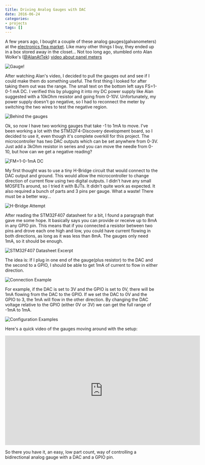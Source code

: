 ```yaml
---
title: Driving Analog Gauges with DAC
date: 2016-06-24
categories:
- projects
tags: []
---
```


A few years ago, I bought a couple of these analog gauges(galvanometers) at the [electronics flea market][0]. Like many other things I buy, they ended up in a box stored away in the closet… Not too long ago, stumbled onto Alan Wolke's ([@AlanAtTek][1]) [video about panel meters][2]

![Gauge!](/images/gauges/IMG_3035.jpg)

After watching Alan's video, I decided to pull the gauges out and see if I could make them do something useful. The first thing I looked for after taking them out was the range. The small text on the bottom left says FS=1-0-1 mA DC. I verified this by plugging it into my DC power supply like Alan suggested with a 10kOhm resistor and going from 0-10V. Unfortunately, my power supply doesn't go negative, so I had to reconnect the meter by switching the two wires to test the negative region.

![Behind the gauges](/images/gauges/IMG_3036.jpg)

Ok, so now I have two working gauges that take -1 to 1mA to move. I've been working a lot with the STM32F4-Discovery development board, so I decided to use it, even though it's complete overkill for this project. The microcontroller has two DAC outputs which can be set anywhere from 0-3V. Just add a 3kOhm resistor in series and you can move the needle from 0-10, but how can we get a negative reading?

![FM=1-0-1mA DC](/images/gauges/IMG_6085.jpg)

My first thought was to use a tiny H-Bridge circuit that would connect to the DAC output and ground. This would allow the microcontroller to change direction of current flow using two digital outputs. I didn't have any small MOSFETs around, so I tried it with BJTs. It didn't quite work as expected. It also required a bunch of parts and 3 pins per gauge. What a waste! There must be a better way...

![H-Bridge Attempt](/images/gauges/IMG_5551.jpg)

After reading the STM32F407 datasheet for a bit, I found a paragraph that gave me some hope. It basically says you can provide or receive up to 8mA in any GPIO pin. This means that if you connected a resistor between two pins and drove each one high and low, you could have current flowing in both directions, as long as it was less than 8mA. The gauges only need 1mA, so it should be enough.

![STM32F407 Datasheet Excerpt](/images/gauges/datasheet.png)

The idea is: If I plug in one end of the gauge(plus resistor) to the DAC and the second to a GPIO, I should be able to get 1mA of current to flow in either direction.

![Connection Example](/images/gauges/IMG_3031.jpg)

For example, if the DAC is set to 3V and the GPIO is set to 0V, there will be 1mA flowing from the DAC to the GPIO. If we set the DAC to 0V and the GPIO to 3, the 1mA will flow in the other direction. By changing the DAC voltage relative to the GPIO (either 0V or 3V) we can get the full range of -1mA to 1mA.

![Configuration Examples](/images/gauges/IMG_3032.jpg)

Here's a quick video of the gauges moving around with the setup:

<div align="center"><iframe width="640" height="360" src="https://www.youtube.com/embed/xQUWoCiiftM" frameborder="0" allowfullscreen></iframe></div>

So there you have it, an easy, low part count, way of controlling a bidirectional analog gauge with a DAC and a GPIO pin.

[0]: http://www.electronicsfleamarket.com
[1]: https://twitter.com/AlanAtTek
[2]: https://www.youtube.com/watch?v=wbRx5cQZ8Ts
